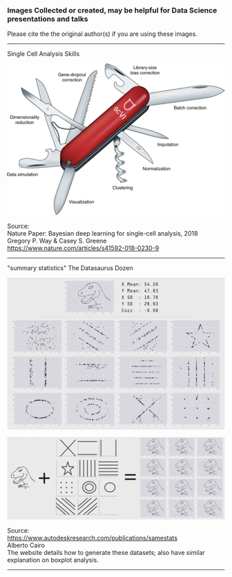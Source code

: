 
### Images Collected or created, may be helpful for Data Science presentations and talks

Please cite the the original author(s) if you are using these images.

---
Single Cell Analysis Skills

![Single Cell Analysis Skills](images/swiss_knife_singlecell.png)

Source:</br>
Nature Paper: Bayesian deep learning for single-cell analysis, 2018</br>
Gregory P. Way & Casey S. Greene</br>
https://www.nature.com/articles/s41592-018-0230-9</br>

---

"summary statistics"
The Datasaurus Dozen

![The Datasaurus Dozen](images/The_Datasaurus_Dozen.png)

![The Datasaurus Dozen](images/AllDinosAnimatedSmaller.gif)

Source:</br>
https://www.autodeskresearch.com/publications/samestats </br>
Alberto Cairo</br>
The website details how to generate these datasets; also have similar explanation on boxplot analysis.

---

